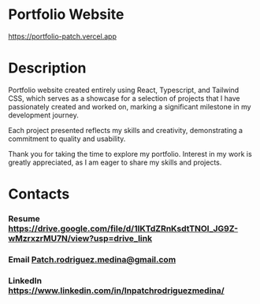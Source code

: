 # Portfolio Website
https://portfolio-patch.vercel.app
# Description
Portfolio website created entirely using React, Typescript, and Tailwind CSS, which serves as a showcase for a selection of projects that I have passionately created and worked on, marking a significant milestone in my development journey. 

Each project presented reflects my skills and creativity, demonstrating a commitment to quality and usability. 

Thank you for taking the time to explore my portfolio. Interest in my work is greatly appreciated, as I am eager to share my skills and projects.

# Contacts
### Resume https://drive.google.com/file/d/1IKTdZRnKsdtTNOl_JG9Z-wMzrxzrMU7N/view?usp=drive_link
### Email Patch.rodriguez.medina@gmail.com
### LinkedIn https://www.linkedin.com/in/lnpatchrodriguezmedina/
